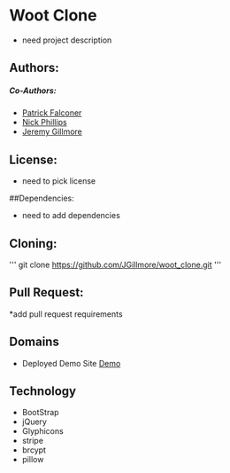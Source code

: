 # Woot Clone
* need project description

## Authors:
##### Co-Authors:
* [Patrick Falconer](https://github.com/P-J-FALCONER)
* [Nick Phillips](https://github.com/phillipn)
* [Jeremy Gillmore](https://github.com/JGillmore)

## License:
* need to pick license

##Dependencies:
* need to add dependencies 

## Cloning:
''' git clone https://github.com/JGillmore/woot_clone.git '''

## Pull Request:
*add pull request requirements

## Domains
* Deployed Demo Site [Demo](https://google.com)

## Technology
* BootStrap
* jQuery
* Glyphicons
* stripe
* brcypt
* pillow
